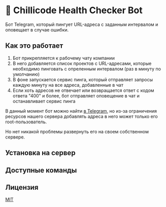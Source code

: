 # 🤖 Chillicode Health Checker Bot

Бот Telegram, который пингует URL-адреса с заданным интервалом и оповещает в случае ошибки.

## Как это работает

1. Бот прикрепляется к рабочему чату компании
2. В него добавляется список проектов с URL-адресами, которые необходимо пинговать с опреленным интервалом (раз в минуту по умолчанию)
3. В фоне запускается сервис пинга, который отправляет запросы каждую минуту на все адреса, добавленные в чат
4. Если хоть адресов не отвечает или возвращается ответ с кодом ответа "400" и более, бот отправляет оповещение в чат и
   останавливает сервис пинга

В данный момент бот можно найти [в Telegram](https://t.me/ChillicodeHealthCheckerBot), но из-за ограничения ресурсов
нашего сервера добавлять адреса в него может только его root-пользователь.

Но нет никакой проблемы развернуть его на своем собственном сервере.

## Установка на сервер

## Доступные команды

## Лицензия

[MIT](https://raw.githubusercontent.com/chillicode-dev/health-checker-bot/master/LICENSE)
